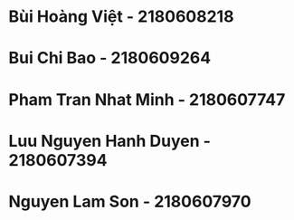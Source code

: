 # Bùi Hoàng Việt - 2180608218
# Bui Chi Bao - 2180609264
# Pham Tran Nhat Minh - 2180607747
# Luu Nguyen Hanh Duyen - 2180607394
# Nguyen Lam Son - 2180607970
